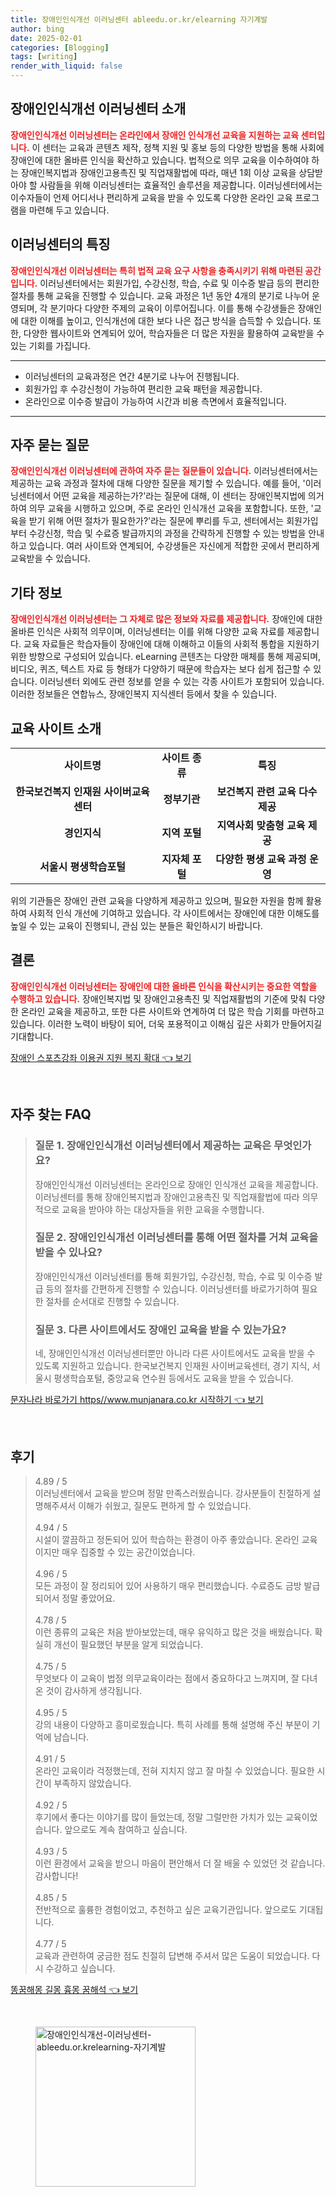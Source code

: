 ```yaml
---
title: 장애인인식개선 이러닝센터 ableedu.or.kr/elearning 자기계발
author: bing
date: 2025-02-01
categories: [Blogging]
tags: [writing]
render_with_liquid: false
---
```



<h2 id='장애인인식개선이러닝센터소개'>장애인인식개선 이러닝센터 소개</h2>

<p><b><span style="color: #ee2323;">장애인인식개선 이러닝센터는 온라인에서 장애인 인식개선 교육을 지원하는 교육 센터입니다.</span></b> 이 센터는 교육과 콘텐츠 제작, 정책 지원 및 홍보 등의 다양한 방법을 통해 사회에 장애인에 대한 올바른 인식을 확산하고 있습니다. 법적으로 의무 교육을 이수하여야 하는 장애인복지법과 장애인고용촉진 및 직업재활법에 따라, 매년 1회 이상 교육을 상담받아야 할 사람들을 위해 이러닝센터는 효율적인 솔루션을 제공합니다. 이러닝센터에서는 이수자들이 언제 어디서나 편리하게 교육을 받을 수 있도록 다양한 온라인 교육 프로그램을 마련해 두고 있습니다.</p>

<h2 id='센터특징'>이러닝센터의 특징</h2>

<p><b><span style="color: #ee2323;">장애인인식개선 이러닝센터는 특히 법적 교육 요구 사항을 충족시키기 위해 마련된 공간입니다.</span></b> 이러닝센터에서는 회원가입, 수강신청, 학습, 수료 및 이수증 발급 등의 편리한 절차를 통해 교육을 진행할 수 있습니다. 교육 과정은 1년 동안 4개의 분기로 나누어 운영되며, 각 분기마다 다양한 주제의 교육이 이루어집니다. 이를 통해 수강생들은 장애인에 대한 이해를 높이고, 인식개선에 대한 보다 나은 접근 방식을 습득할 수 있습니다. 또한, 다양한 웹사이트와 연계되어 있어, 학습자들은 더 많은 자원을 활용하여 교육받을 수 있는 기회를 가집니다.</p>

<hr />

<ul>
    <li>이러닝센터의 교육과정은 연간 4분기로 나누어 진행됩니다.</li>
    <li>회원가입 후 수강신청이 가능하여 편리한 교육 패턴을 제공합니다.</li>
    <li>온라인으로 이수증 발급이 가능하여 시간과 비용 측면에서 효율적입니다.</li>
</ul>

<hr />

<h2 id='자주묻는질문'>자주 묻는 질문</h2>

<p><b><span style="color: #ee2323;">장애인인식개선 이러닝센터에 관하여 자주 묻는 질문들이 있습니다.</span></b> 이러닝센터에서는 제공하는 교육 과정과 절차에 대해 다양한 질문을 제기할 수 있습니다. 예를 들어, '이러닝센터에서 어떤 교육을 제공하는가?'라는 질문에 대해, 이 센터는 장애인복지법에 의거하여 의무 교육을 시행하고 있으며, 주로 온라인 인식개선 교육을 포함합니다. 또한, '교육을 받기 위해 어떤 절차가 필요한가?'라는 질문에 뿌리를 두고, 센터에서는 회원가입부터 수강신청, 학습 및 수료증 발급까지의 과정을 간략하게 진행할 수 있는 방법을 안내하고 있습니다. 여러 사이트와 연계되어, 수강생들은 자신에게 적합한 곳에서 편리하게 교육받을 수 있습니다.</p>

<h2 id='기타정보'>기타 정보</h2>

<p><b><span style="color: #ee2323;">장애인인식개선 이러닝센터는 그 자체로 많은 정보와 자료를 제공합니다.</span></b> 장애인에 대한 올바른 인식은 사회적 의무이며, 이러닝센터는 이를 위해 다양한 교육 자료를 제공합니다. 교육 자료들은 학습자들이 장애인에 대해 이해하고 이들의 사회적 통합을 지원하기 위한 방향으로 구성되어 있습니다. eLearning 콘텐츠는 다양한 매체를 통해 제공되며, 비디오, 퀴즈, 텍스트 자료 등 형태가 다양하기 때문에 학습자는 보다 쉽게 접근할 수 있습니다. 이러닝센터 외에도 관련 정보를 얻을 수 있는 각종 사이트가 포함되어 있습니다. 이러한 정보들은 연합뉴스, 장애인복지 지식센터 등에서 찾을 수 있습니다.</p>

<h2 id='교육사이트소개'>교육 사이트 소개</h2>

<table>
    <tr>
        <td style="text-align: center; height: 17px;"><b>사이트명</b></td>
        <td style="text-align: center; height: 17px;"><b>사이트 종류</b></td>
        <td style="text-align: center; height: 17px;"><b>특징</b></td>
    </tr>
    <tr>
        <td style="text-align: center; height: 17px;"><b>한국보건복지 인재원 사이버교육센터</b></td>
        <td style="text-align: center; height: 17px;"><b>정부기관</b></td>
        <td style="text-align: center; height: 17px;"><b>보건복지 관련 교육 다수 제공</b></td>
    </tr>
    <tr>
        <td style="text-align: center; height: 17px;"><b>경인지식</b></td>
        <td style="text-align: center; height: 17px;"><b>지역 포털</b></td>
        <td style="text-align: center; height: 17px;"><b>지역사회 맞춤형 교육 제공</b></td>
    </tr>
    <tr>
        <td style="text-align: center; height: 17px;"><b>서울시 평생학습포털</b></td>
        <td style="text-align: center; height: 17px;"><b>지자체 포털</b></td>
        <td style="text-align: center; height: 17px;"><b>다양한 평생 교육 과정 운영</b></td>
    </tr>
</table>

<p>위의 기관들은 장애인 관련 교육을 다양하게 제공하고 있으며, 필요한 자원을 함께 활용하여 사회적 인식 개선에 기여하고 있습니다. 각 사이트에서는 장애인에 대한 이해도를 높일 수 있는 교육이 진행되니, 관심 있는 분들은 확인하시기 바랍니다.</p>

<h2 id='결론'>결론</h2>

<p><b><span style="color: #ee2323;">장애인인식개선 이러닝센터는 장애인에 대한 올바른 인식을 확산시키는 중요한 역할을 수행하고 있습니다.</span></b> 장애인복지법 및 장애인고용촉진 및 직업재활법의 기준에 맞춰 다양한 온라인 교육을 제공하고, 또한 다른 사이트와 연계하여 더 많은 학습 기회를 마련하고 있습니다. 이러한 노력이 바탕이 되어, 더욱 포용적이고 이해심 깊은 사회가 만들어지길 기대합니다.</p>


<p><a class="click-button" title="장애인 스포츠강좌 이용권 지원 복지 확대" href="https://24nara.github.io/posts/%EC%9E%A5%EC%95%A0%EC%9D%B8-%EC%8A%A4%ED%8F%AC%EC%B8%A0%EA%B0%95%EC%A2%8C-%EC%9D%B4%EC%9A%A9%EA%B6%8C-%EC%A7%80%EC%9B%90-%EB%B3%B5%EC%A7%80-%ED%99%95%EB%8C%80/" rel="dofollow">장애인 스포츠강좌 이용권 지원 복지 확대 👈 보기</a></p><br>
<h2 id='자주_찾는_FAQ'>자주 찾는 FAQ</h2>
<div itemscope="" itemtype="https://schema.org/FAQPage"> 
<blockquote> 
<div itemscope="" itemprop="mainEntity" itemtype="https://schema.org/Question"> 
<h3 itemprop="name">질문 1. 장애인인식개선 이러닝센터에서 제공하는 교육은 무엇인가요?</h3> 
<div itemscope="" itemprop="acceptedAnswer" itemtype="https://schema.org/Answer"> 
<span itemprop="text"> 
<p>장애인인식개선 이러닝센터는 온라인으로 장애인 인식개선 교육을 제공합니다. 이러닝센터를 통해 장애인복지법과 장애인고용촉진 및 직업재활법에 따라 의무적으로 교육을 받아야 하는 대상자들을 위한 교육을 수행합니다.</p> 
</span> 
</div> 
</div> 

<div itemscope="" itemprop="mainEntity" itemtype="https://schema.org/Question"> 
<h3 itemprop="name">질문 2. 장애인인식개선 이러닝센터를 통해 어떤 절차를 거쳐 교육을 받을 수 있나요?</h3> 
<div itemscope="" itemprop="acceptedAnswer" itemtype="https://schema.org/Answer"> 
<span itemprop="text"> 
<p>장애인인식개선 이러닝센터를 통해 회원가입, 수강신청, 학습, 수료 및 이수증 발급 등의 절차를 간편하게 진행할 수 있습니다. 이러닝센터를 바로가기하여 필요한 절차를 순서대로 진행할 수 있습니다.</p> 
</span> 
</div> 
</div> 

<div itemscope="" itemprop="mainEntity" itemtype="https://schema.org/Question"> 
<h3 itemprop="name">질문 3. 다른 사이트에서도 장애인 교육을 받을 수 있는가요?</h3> 
<div itemscope="" itemprop="acceptedAnswer" itemtype="https://schema.org/Answer"> 
<span itemprop="text"> 
<p>네, 장애인인식개선 이러닝센터뿐만 아니라 다른 사이트에서도 교육을 받을 수 있도록 지원하고 있습니다. 한국보건복지 인재원 사이버교육센터, 경기 지식, 서울시 평생학습포털, 중앙교육 연수원 등에서도 교육을 받을 수 있습니다.</p> 
</span> 
</div> 
</div> 

</blockquote> 
</div>
<p><a class="click-button" title="문자나라 바로가기 https//www.munjanara.co.kr 시작하기" href="https://24nara.github.io/posts/%EB%AC%B8%EC%9E%90%EB%82%98%EB%9D%BC-%EB%B0%94%EB%A1%9C%EA%B0%80%EA%B8%B0-httpswww.munjanara.co.kr-%EC%8B%9C%EC%9E%91%ED%95%98%EA%B8%B0/" rel="dofollow">문자나라 바로가기 https//www.munjanara.co.kr 시작하기 👈 보기</a></p><br>
<h2 id='후기'>후기</h2>
<div itemscope itemtype="https://schema.org/Product">
  <blockquote>
  <div itemprop="review" itemscope itemtype="https://schema.org/Review">
      <div itemprop="reviewRating" itemscope itemtype="https://schema.org/Rating"> <span itemprop="ratingValue">4.89</span> / <span itemprop="bestRating">5</span> </div>
      <span itemprop="reviewBody">이러닝센터에서 교육을 받으며 정말 만족스러웠습니다. 강사분들이 친절하게 설명해주셔서 이해가 쉬웠고, 질문도 편하게 할 수 있었습니다.</span>
  </div>
  <br>
  <div itemprop="review" itemscope itemtype="https://schema.org/Review">
      <div itemprop="reviewRating" itemscope itemtype="https://schema.org/Rating"> <span itemprop="ratingValue">4.94</span> / <span itemprop="bestRating">5</span> </div>
      <span itemprop="reviewBody">시설이 깔끔하고 정돈되어 있어 학습하는 환경이 아주 좋았습니다. 온라인 교육이지만 매우 집중할 수 있는 공간이었습니다.</span>
  </div>
  <br>
  <div itemprop="review" itemscope itemtype="https://schema.org/Review">
      <div itemprop="reviewRating" itemscope itemtype="https://schema.org/Rating"> <span itemprop="ratingValue">4.96</span> / <span itemprop="bestRating">5</span> </div>
      <span itemprop="reviewBody">모든 과정이 잘 정리되어 있어 사용하기 매우 편리했습니다. 수료증도 금방 발급되어서 정말 좋았어요.</span>
  </div>
  <br>
  <div itemprop="review" itemscope itemtype="https://schema.org/Review">
      <div itemprop="reviewRating" itemscope itemtype="https://schema.org/Rating"> <span itemprop="ratingValue">4.78</span> / <span itemprop="bestRating">5</span> </div>
      <span itemprop="reviewBody">이런 종류의 교육은 처음 받아보았는데, 매우 유익하고 많은 것을 배웠습니다. 확실히 개선이 필요했던 부분을 알게 되었습니다.</span>
  </div>
  <br>
  <div itemprop="review" itemscope itemtype="https://schema.org/Review">
      <div itemprop="reviewRating" itemscope itemtype="https://schema.org/Rating"> <span itemprop="ratingValue">4.75</span> / <span itemprop="bestRating">5</span> </div>
      <span itemprop="reviewBody">무엇보다 이 교육이 법정 의무교육이라는 점에서 중요하다고 느껴지며, 잘 다녀온 것이 감사하게 생각됩니다.</span>
  </div>
  <br>
  <div itemprop="review" itemscope itemtype="https://schema.org/Review">
      <div itemprop="reviewRating" itemscope itemtype="https://schema.org/Rating"> <span itemprop="ratingValue">4.95</span> / <span itemprop="bestRating">5</span> </div>
      <span itemprop="reviewBody">강의 내용이 다양하고 흥미로웠습니다. 특히 사례를 통해 설명해 주신 부분이 기억에 남습니다.</span>
  </div>
  <br>
  <div itemprop="review" itemscope itemtype="https://schema.org/Review">
      <div itemprop="reviewRating" itemscope itemtype="https://schema.org/Rating"> <span itemprop="ratingValue">4.91</span> / <span itemprop="bestRating">5</span> </div>
      <span itemprop="reviewBody">온라인 교육이라 걱정했는데, 전혀 지치지 않고 잘 마칠 수 있었습니다. 필요한 시간이 부족하지 않았습니다.</span>
  </div>
  <br>
  <div itemprop="review" itemscope itemtype="https://schema.org/Review">
      <div itemprop="reviewRating" itemscope itemtype="https://schema.org/Rating"> <span itemprop="ratingValue">4.92</span> / <span itemprop="bestRating">5</span> </div>
      <span itemprop="reviewBody">후기에서 좋다는 이야기를 많이 들었는데, 정말 그럴만한 가치가 있는 교육이었습니다. 앞으로도 계속 참여하고 싶습니다.</span>
  </div>
  <br>
  <div itemprop="review" itemscope itemtype="https://schema.org/Review">
      <div itemprop="reviewRating" itemscope itemtype="https://schema.org/Rating"> <span itemprop="ratingValue">4.93</span> / <span itemprop="bestRating">5</span> </div>
      <span itemprop="reviewBody">이런 환경에서 교육을 받으니 마음이 편안해서 더 잘 배울 수 있었던 것 같습니다. 감사합니다!</span>
  </div>
  <br>
  <div itemprop="review" itemscope itemtype="https://schema.org/Review">
      <div itemprop="reviewRating" itemscope itemtype="https://schema.org/Rating"> <span itemprop="ratingValue">4.85</span> / <span itemprop="bestRating">5</span> </div>
      <span itemprop="reviewBody">전반적으로 훌륭한 경험이었고, 추천하고 싶은 교육기관입니다. 앞으로도 기대됩니다.</span>
  </div>
  <br>
  <div itemprop="review" itemscope itemtype="https://schema.org/Review">
      <div itemprop="reviewRating" itemscope itemtype="https://schema.org/Rating"> <span itemprop="ratingValue">4.77</span> / <span itemprop="bestRating">5</span> </div>
      <span itemprop="reviewBody">교육과 관련하여 궁금한 점도 친절히 답변해 주셔서 많은 도움이 되었습니다. 다시 수강하고 싶습니다.</span>
  </div>
  </blockquote>
</div>
<p><a class="click-button" title="똥꿈해몽 길몽 흉몽 꿈해석" href="https://24nara.github.io/posts/%EB%98%A5%EA%BF%88%ED%95%B4%EB%AA%BD-%EA%B8%B8%EB%AA%BD-%ED%9D%89%EB%AA%BD-%EA%BF%88%ED%95%B4%EC%84%9D/" rel="dofollow">똥꿈해몽 길몽 흉몽 꿈해석 👈 보기</a></p><br>
<figure class="image"><img src="https://24nara.github.io/assets/img/thumbnail/장애인인식개선-이러닝센터-ableedu.or.krelearning-자기계발.webp" alt="장애인인식개선-이러닝센터-ableedu.or.krelearning-자기계발" width="256" height="256"></figure>